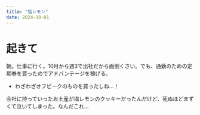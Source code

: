 ```yaml
---
title: "塩レモン"
date: 2024-10-01
---
```


# 起きて

朝。仕事に行く。10月から週3で出社だから面倒くさい。でも、通勤のための定期券を買ったのでアドバンテージを稼げる。
- わざわざオフピークのものを買ったしね...！

会社に持っていったお土産が塩レモンのクッキーだったんだけど、死ぬほどまずくて泣いてしまった。なんだこれ...
